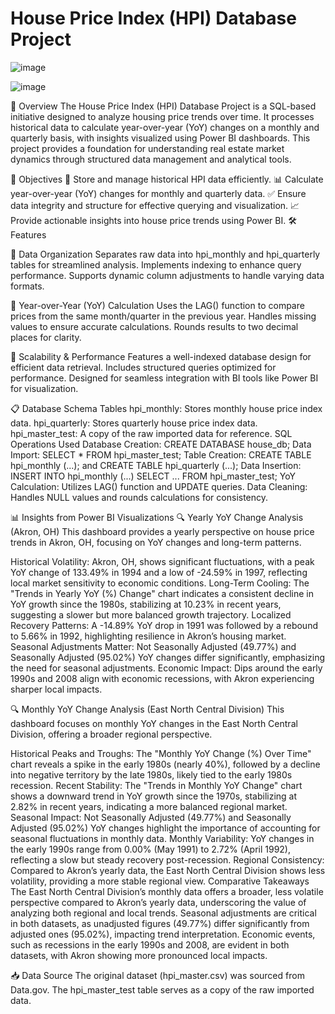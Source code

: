 # House Price Index (HPI) Database Project

![image](https://github.com/user-attachments/assets/3e60fec9-9ea0-4c43-810a-39ddc6d7b02c)

![image](https://github.com/user-attachments/assets/49bba3b9-79d3-427a-960e-76db69998902)


📌 Overview
The House Price Index (HPI) Database Project is a SQL-based initiative designed to analyze housing price trends over time. It processes historical data to calculate year-over-year (YoY) changes on a monthly and quarterly basis, with insights visualized using Power BI dashboards. This project provides a foundation for understanding real estate market dynamics through structured data management and analytical tools.


🎯 Objectives
📂 Store and manage historical HPI data efficiently.
📊 Calculate year-over-year (YoY) changes for monthly and quarterly data.
✅ Ensure data integrity and structure for effective querying and visualization.
📈 Provide actionable insights into house price trends using Power BI.
🛠️ Features

🔹 Data Organization
Separates raw data into hpi_monthly and hpi_quarterly tables for streamlined analysis.
Implements indexing to enhance query performance.
Supports dynamic column adjustments to handle varying data formats.

🔹 Year-over-Year (YoY) Calculation
Uses the LAG() function to compare prices from the same month/quarter in the previous year.
Handles missing values to ensure accurate calculations.
Rounds results to two decimal places for clarity.

🔹 Scalability & Performance
Features a well-indexed database design for efficient data retrieval.
Includes structured queries optimized for performance.
Designed for seamless integration with BI tools like Power BI for visualization.

📋 Database Schema
Tables
hpi_monthly: Stores monthly house price index data.
hpi_quarterly: Stores quarterly house price index data.
hpi_master_test: A copy of the raw imported data for reference.
SQL Operations Used
Database Creation: CREATE DATABASE house_db;
Data Import: SELECT * FROM hpi_master_test;
Table Creation: CREATE TABLE hpi_monthly (...); and CREATE TABLE hpi_quarterly (...);
Data Insertion: INSERT INTO hpi_monthly (...) SELECT ... FROM hpi_master_test;
YoY Calculation: Utilizes LAG() function and UPDATE queries.
Data Cleaning: Handles NULL values and rounds calculations for consistency.

📊 Insights from Power BI Visualizations
🔍 Yearly YoY Change Analysis (Akron, OH)
This dashboard provides a yearly perspective on house price trends in Akron, OH, focusing on YoY changes and long-term patterns.

Historical Volatility: Akron, OH, shows significant fluctuations, with a peak YoY change of 133.49% in 1994 and a low of -24.59% in 1997, reflecting local market sensitivity to economic conditions.
Long-Term Cooling: The "Trends in Yearly YoY (%) Change" chart indicates a consistent decline in YoY growth since the 1980s, stabilizing at 10.23% in recent years, suggesting a slower but more balanced growth trajectory.
Localized Recovery Patterns: A -14.89% YoY drop in 1991 was followed by a rebound to 5.66% in 1992, highlighting resilience in Akron’s housing market.
Seasonal Adjustments Matter: Not Seasonally Adjusted (49.77%) and Seasonally Adjusted (95.02%) YoY changes differ significantly, emphasizing the need for seasonal adjustments.
Economic Impact: Dips around the early 1990s and 2008 align with economic recessions, with Akron experiencing sharper local impacts.

🔍 Monthly YoY Change Analysis (East North Central Division)
This dashboard focuses on monthly YoY changes in the East North Central Division, offering a broader regional perspective.

Historical Peaks and Troughs: The "Monthly YoY Change (%) Over Time" chart reveals a spike in the early 1980s (nearly 40%), followed by a decline into negative territory by the late 1980s, likely tied to the early 1980s recession.
Recent Stability: The "Trends in Monthly YoY Change" chart shows a downward trend in YoY growth since the 1970s, stabilizing at 2.82% in recent years, indicating a more balanced regional market.
Seasonal Impact: Not Seasonally Adjusted (49.77%) and Seasonally Adjusted (95.02%) YoY changes highlight the importance of accounting for seasonal fluctuations in monthly data.
Monthly Variability: YoY changes in the early 1990s range from 0.00% (May 1991) to 2.72% (April 1992), reflecting a slow but steady recovery post-recession.
Regional Consistency: Compared to Akron’s yearly data, the East North Central Division shows less volatility, providing a more stable regional view.
Comparative Takeaways
The East North Central Division’s monthly data offers a broader, less volatile perspective compared to Akron’s yearly data, underscoring the value of analyzing both regional and local trends.
Seasonal adjustments are critical in both datasets, as unadjusted figures (49.77%) differ significantly from adjusted ones (95.02%), impacting trend interpretation.
Economic events, such as recessions in the early 1990s and 2008, are evident in both datasets, with Akron showing more pronounced local impacts.


📥 Data Source
The original dataset (hpi_master.csv) was sourced from Data.gov. The hpi_master_test table serves as a copy of the raw imported data.
